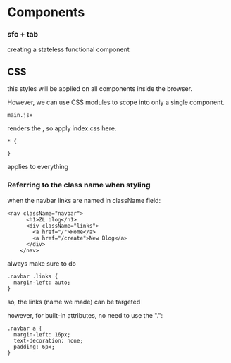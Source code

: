 # Components

### sfc + tab

creating a stateless functional component

## CSS

this styles will be applied on all components inside the browser.

However, we can use CSS modules to scope into only a single component.

```
main.jsx
```

renders the <App/>, so apply index.css here.

```
* {

}
```

applies to everything

### Referring to the class name when styling

when the navbar links are named in className field:

```
<nav className="navbar">
      <h1>ZL blog</h1>
      <div className="links">
        <a href="/">Home</a>
        <a href="/create">New Blog</a>
      </div>
    </nav>
```

always make sure to do

```
.navbar .links {
  margin-left: auto;
}
```

so, the links (name we made) can be targeted

however, for built-in attributes, no need to use the ".":

```
.navbar a {
  margin-left: 16px;
  text-decoration: none;
  padding: 6px;
}
```
